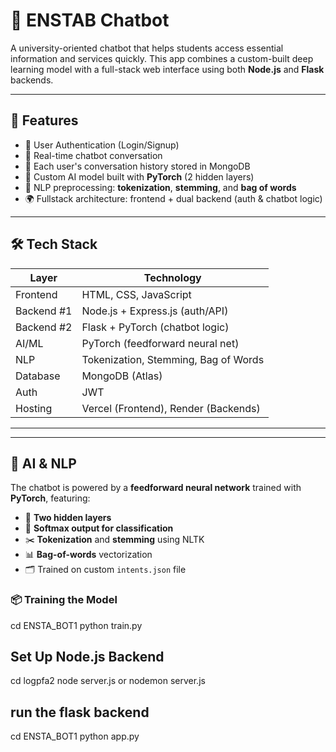 # 💬 ENSTAB Chatbot

A university-oriented chatbot that helps students access essential information and services quickly. This app combines a custom-built deep learning model with a full-stack web interface using both **Node.js** and **Flask** backends.

---

## 🧠 Features

- 🔐 User Authentication (Login/Signup)
- 💬 Real-time chatbot conversation
- 🧾 Each user's conversation history stored in MongoDB
- 🤖 Custom AI model built with **PyTorch** (2 hidden layers)
- 🧠 NLP preprocessing: **tokenization**, **stemming**, and **bag of words**
- 🌍 Fullstack architecture: frontend + dual backend (auth & chatbot logic)

---

## 🛠️ Tech Stack

| Layer         | Technology                     |
|--------------|----------------------------------|
| Frontend     | HTML, CSS, JavaScript           |
| Backend #1   | Node.js + Express.js (auth/API) |
| Backend #2   | Flask + PyTorch (chatbot logic) |
| AI/ML        | PyTorch (feedforward neural net)|
| NLP          | Tokenization, Stemming, Bag of Words |
| Database     | MongoDB (Atlas)                 |
| Auth         | JWT                             |
| Hosting      | Vercel (Frontend), Render (Backends) |

---




---

## 🧠 AI & NLP

The chatbot is powered by a **feedforward neural network** trained with **PyTorch**, featuring:

- 🧠 **Two hidden layers**
- 🧠 **Softmax output for classification**
- ✂️ **Tokenization** and **stemming** using NLTK
- 📊 **Bag-of-words** vectorization
- 🗂️ Trained on custom `intents.json` file

### 📦 Training the Model

cd ENSTA_BOT1
python train.py

## Set Up Node.js Backend 


cd logpfa2
node server.js or nodemon server.js
## run the flask backend
cd ENSTA_BOT1
python app.py
